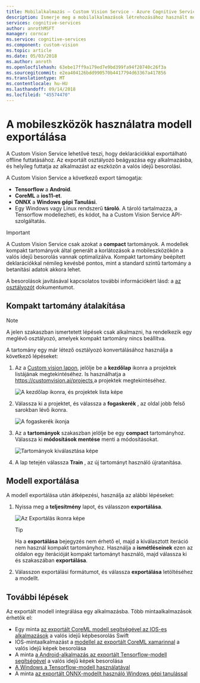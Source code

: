 ```yaml
---
title: Mobilalkalmazás – Custom Vision Service - Azure Cognitive Services Custom Vision Service modell exportálása |} A Microsoft Docs
description: Ismerje meg a mobilalkalmazások létrehozásához használt modell exportálása.
services: cognitive-services
author: anrothMSFT
manager: corncar
ms.service: cognitive-services
ms.component: custom-vision
ms.topic: article
ms.date: 05/03/2018
ms.author: anroth
ms.openlocfilehash: 63ebe17ff9a179ed7e9bd399fa94f20740c26f3a
ms.sourcegitcommit: e2ea404126bdd990570b4417794d63367a417856
ms.translationtype: MT
ms.contentlocale: hu-HU
ms.lasthandoff: 09/14/2018
ms.locfileid: "45574470"
---
```

# <a name="export-your-model-for-use-with-mobile-devices"></a>A mobileszközök használatra modell exportálása

A Custom Vision Service lehetővé teszi, hogy deklarációkkal exportálható offline futtatásához. Az exportált osztályozó beágyazása egy alkalmazásba, és helyileg futtatja az alkalmazást az eszközön a valós idejű besorolási. 

A Custom Vision Service a következő export támogatja:

* __Tensorflow__ a __Android__.
* __CoreML__ a __ios11-et__.
* __ONNX__ a __Windows gépi Tanulási__.
* Egy Windows vagy Linux rendszerű __tároló__. A tároló tartalmazza, a Tensorflow modellezheti, és kódot, ha a Custom Vision Service API-szolgáltatás. 

> [!IMPORTANT]
> A Custom Vision Service csak azokat a __compact__ tartományok. A modellek kompakt tartományok által generált a korlátozások a mobileszközökön a valós idejű besorolás vannak optimalizálva. Kompakt tartomány beépített deklarációkkal némileg kevésbé pontos, mint a standard szintű tartomány a betanítási adatok akkora lehet.
>
> A besorolások javításával kapcsolatos további információkért lásd: a [az osztályozót](getting-started-improving-your-classifier.md) dokumentumot.

## <a name="convert-to-a-compact-domain"></a>Kompakt tartomány átalakítása

> [!NOTE]
> A jelen szakaszban ismertetett lépések csak alkalmazni, ha rendelkezik egy meglévő osztályozó, amelyek kompakt tartomány nincs beállítva.
 
A tartomány egy már létező osztályozó konvertálásához használja a következő lépéseket:

1. Az a [Custom vision lapon](https://customvision.ai), jelölje be a __kezdőlap__ ikonra a projektek listájának megtekintéséhez. Is használhatja a [ https://customvision.ai/projects ](https://customvision.ai/projects) a projektek megtekintéséhez.

    ![A kezdőlap ikonra, és projektek lista képe](./media/export-your-model/projects-list.png)

2. Válassza ki a projektet, és válassza a __fogaskerék__ , az oldal jobb felső sarokban lévő ikonra.

    ![A fogaskerék ikonja](./media/export-your-model/gear-icon.png)

3. Az a __tartományok__ szakaszban jelölje be egy __compact__ tartományhoz. Válassza ki __módosítások mentése__ menti a módosításokat.

    ![Tartományok kiválasztása képe](./media/export-your-model/domains.png)

4. A lap tetején válassza __Train__ , az új tartományt használó újratanítása.

## <a name="export-your-model"></a>Modell exportálása

A modell exportálása után átképezési, használja az alábbi lépéseket:

1. Nyissa meg a **teljesítmény** lapot, és válasszon __exportálása__. 

    ![Az Exportálás ikonra képe](./media/export-your-model/export.png)

    > [!TIP]
    > Ha a __exportálása__ bejegyzés nem érhető el, majd a kiválasztott iteráció nem használ kompakt tartományhoz. Használja a __ismétléseinek__ ezen az oldalon egy iterációját kompakt tartományt használó, majd válassza ki és szakaszában __exportálása__.

2. Válasszon exportálási formátumot, és válassza __exportálása__ letöltéséhez a modellt.

## <a name="next-steps"></a>További lépések

Az exportált modell integrálása egy alkalmazásba. Több mintaalkalmazások érhetők el:

* Egy minta [az exportált CoreML modell segítségével az IOS-es alkalmazások](https://go.microsoft.com/fwlink/?linkid=857726) a valós idejű képbesorolás Swift
* IOS-mintaalkalmazást a [modellel az exportált CoreML xamarinnal](https://github.com/xamarin/ios-samples/tree/master/ios11/CoreMLAzureModel) a valós idejű képek besorolása 
* A minta [a Android-alkalmazás az exportált Tensorflow-modell segítségével](https://github.com/Azure-Samples/cognitive-services-android-customvision-sample) a valós idejű képek besorolása 
* [A Windows a Tensorflow-modell használatával](https://docs.microsoft.com/azure/cognitive-services/custom-vision-service/export-model-python)
* A minta [az exportált ONNX-modellt használó Windows gépi tanulással](https://azure.microsoft.com/resources/samples/cognitive-services-onnx-customvision-sample/)
